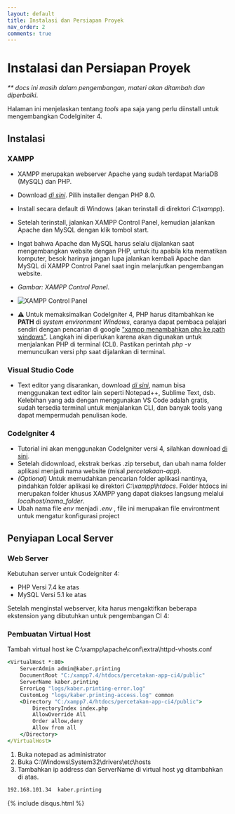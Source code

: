 ```yaml
---
layout: default
title: Instalasi dan Persiapan Proyek
nav_order: 2
comments: true
---
```


<!-- markdownlint-disable MD025 MD036 -->

# Instalasi dan Persiapan Proyek

_\*\* docs ini masih dalam pengembangan, materi akan ditambah dan diperbaiki_.

Halaman ini menjelaskan tentang _tools_ apa saja yang perlu diinstall untuk mengembangkan CodeIginiter 4.

## Instalasi

### XAMPP

- XAMPP merupakan webserver Apache yang sudah terdapat MariaDB (MySQL) dan PHP.
- Download [_di sini_](https://www.apachefriends.org/download.html). Pilih installer dengan PHP 8.0.
- Install secara default di Windows (akan terinstall di direktori _C:\xampp_).
- Setelah terinstall, jalankan XAMPP Control Panel, kemudian jalankan Apache dan MySQL dengan klik tombol start.
- Ingat bahwa Apache dan MySQL harus selalu dijalankan saat mengembangkan website dengan PHP, untuk itu apabila kita mematikan komputer, besok harinya jangan lupa jalankan kembali Apache dan MySQL di XAMPP Control Panel saat ingin melanjutkan pengembangan website.
- _Gambar: XAMPP Control Panel_.
- ![XAMPP Control Panel](/assets/img/xampp-control-panel.JPG)

- :warning: Untuk memaksimalkan CodeIgniter 4, PHP harus ditambahkan ke **PATH** di _system environment Windows_, caranya dapat pembaca pelajari sendiri dengan pencarian di google ["xampp menambahkan php ke path windows"](https://www.google.com/search?q=xampp+menambahkan+php+ke+path+windows). Langkah ini diperlukan karena akan digunakan untuk menjalankan PHP di terminal (CLI). Pastikan perintah _php -v_ memunculkan versi php saat dijalankan di terminal.

### Visual Studio Code

- Text editor yang disarankan, download [_di sini_](https://code.visualstudio.com/download), namun bisa menggunakan text editor lain seperti Notepad++, Sublime Text, dsb. Kelebihan yang ada dengan menggunakan VS Code adalah gratis, sudah tersedia terminal untuk menjalankan CLI, dan banyak tools yang dapat mempermudah penulisan kode.

### CodeIgniter 4

- Tutorial ini akan menggunakan CodeIgniter versi 4, silahkan download [di sini](https://codeigniter.com/download).
- Setelah didownload, ekstrak berkas .zip tersebut, dan ubah nama folder aplikasi menjadi nama website (misal _percetakaan-app_).
- _(Optional)_ Untuk memudahkan pencarian folder aplikasi nantinya, pindahkan folder aplikasi ke direktori _C:\xampp\htdocs_. Folder htdocs ini merupakan folder khusus XAMPP yang dapat diakses langsung melalui _localhost/nama_\__folder_.
- Ubah nama file _env_ menjadi _.env_ , file ini merupakan file environtment untuk mengatur konfigurasi project

## Penyiapan Local Server

### Web Server

Kebutuhan server untuk Codeigniter 4:

- PHP Versi 7.4 ke atas
- MySQL Versi 5.1 ke atas

Setelah menginstal webserver, kita harus mengaktifkan beberapa ekstension yang dibutuhkan untuk pengembangan CI 4:

### Pembuatan Virtual Host

Tambah virtual host ke C:\xampp\apache\conf\extra\httpd-vhosts.conf
```cmd
<VirtualHost *:80>
    ServerAdmin admin@kaber.printing
    DocumentRoot "C:/xampp7.4/htdocs/percetakan-app-ci4/public"
    ServerName kaber.printing
    ErrorLog "logs/kaber.printing-error.log"
    CustomLog "logs/kaber.printing-access.log" common
    <Directory "C:/xampp7.4/htdocs/percetakan-app-ci4/public">
        DirectoryIndex index.php
        AllowOverride All
        Order allow,deny
        Allow from all
    </Directory>
</VirtualHost>
```

1. Buka notepad as administrator
2. Buka C:\Windows\System32\drivers\etc\hosts
3. Tambahkan ip address dan ServerName di virtual host yg ditambahkan di atas.
```cmd
192.168.101.34  kaber.printing
```

{% include disqus.html %}
